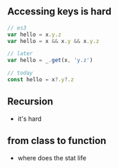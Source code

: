 ## Accessing keys is hard
```js
// es3
var hello = x.y.z
var hello = x && x.y && x.y.z

// later
var hello = _.get(x, 'y.z')

// today
const hello = x?.y?.z
```

## Recursion
* it's hard

## from class to function 
* where does the stat life
